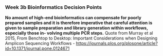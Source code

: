 ### Week 3b Bioinformatics Decision Points

__No amount of high-end bioinformatics can compensate for poorly prepared samples and it is therefore imperative that careful attention is given to sample preparation and library generation within workflows, especially those in- volving multiple PCR steps.__
Quote from Murray et al 2015, From Benchtop to Desktop: Important Considerations when Designing Amplicon Sequencing Workflows - https://journals.plos.org/plosone/article?id=10.1371/journal.pone.0124671
